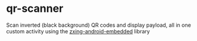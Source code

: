 # qr-scanner
Scan inverted (black background) QR codes and display payload, all in one custom activity using the [zxing-android-embedded](https://github.com/journeyapps/zxing-android-embedded) library